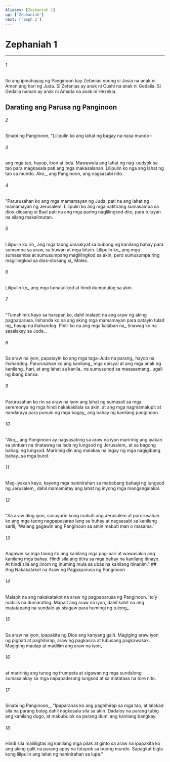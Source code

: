 ```yaml
---
Aliases: [Zephaniah 1]
up: ['Zephaniah']
next: ['Zeph 2']
---
```

# Zephaniah 1

***






















###### 1 










Ito ang ipinahayag ng Panginoon kay Zefanias noong si Josia na anak ni Amon ang hari ng Juda. Si Zefanias ay anak ni Cushi na anak ni Gedalia. Si Gedalia naman ay anak ni Amaria na anak ni Hezekia.

## Darating ang Parusa ng Panginoon 





















###### 2 










Sinabi ng Panginoon, "Lilipulin ko ang lahat ng bagay na nasa mundo – 





















###### 3 










ang mga tao, hayop, ibon at isda. Mawawala ang lahat ng nag-uudyok sa tao para magkasala pati ang mga makasalanan. Lilipulin ko nga ang lahat ng tao sa mundo. Ako,_ ang Panginoon, ang nagsasabi nito. 





















###### 4 










"Parurusahan ko ang mga mamamayan ng Juda, pati na ang lahat ng mamamayan ng Jerusalem. Lilipulin ko ang mga natitirang sumasamba sa dios-diosang si Baal pati na ang mga paring naglilingkod dito, para tuluyan na silang makalimutan. 





















###### 5 










Lilipulin ko rin_ ang mga taong umaakyat sa bubong ng kanilang bahay para sumamba sa araw, sa buwan at mga bituin. Lilipulin ko_ ang mga sumasamba at sumusumpang maglilingkod sa akin, pero sumusumpa ring maglilingkod sa dios-diosang si_ Molec. 





















###### 6 










Lilipulin ko_ ang mga tumatalikod at hindi dumudulog sa akin. 





















###### 7 










"Tumahimik kayo sa harapan ko, dahil malapit na ang araw ng aking pagpaparusa. Inihanda ko na ang aking mga mamamayan para patayin tulad ng_ hayop na ihahandog. Pinili ko na ang mga kalaban na_ tinawag ko na sasalakay sa Juda_. 





















###### 8 










Sa araw na iyon, papatayin ko ang mga taga-Juda na parang_ hayop na ihahandog. Parurusahan ko ang kanilang_ mga opisyal at ang mga anak ng kanilang_ hari, at ang lahat sa kanila_ na sumusunod sa masasamang_ ugali ng ibang bansa. 





















###### 9 










Parurusahan ko rin sa araw na iyon ang lahat ng sumasali sa mga seremonya ng mga hindi nakakakilala sa akin, at ang mga nagmamalupit at nandaraya para punuin ng mga bagay_ ang bahay ng kanilang panginoon. 





















###### 10 










"Ako,_ ang Panginoon ay nagsasabing sa araw na iyon maririnig ang iyakan sa pintuan na tinatawag na Isda ng lungsod ng Jerusalem_ at sa bagong bahagi ng lungsod. Maririnig din ang malakas na ingay ng mga nagigibang bahay_ sa mga burol. 





















###### 11 










Mag-iyakan kayo, kayong mga naninirahan sa mababang bahagi ng lungsod ng Jerusalem_ dahil mamamatay ang lahat ng inyong mga mangangalakal. 





















###### 12 










"Sa araw ding iyon, susuyurin kong mabuti ang Jerusalem at parurusahan ko ang mga taong nagpapasarap lang sa buhay at nagsasabi sa kanilang sarili, 'Walang gagawin ang Panginoon sa amin mabuti man o masama.' 





















###### 13 










Aagawin sa mga taong ito ang kanilang mga pag-aari at wawasakin ang kanilang mga bahay. Hindi sila ang titira sa mga bahay na kanilang itinayo. At hindi sila ang iinom ng inuming mula sa ubas na kanilang itinanim." ## Ang Nakakatakot na Araw ng Pagpaparusa ng Panginoon 





















###### 14 










Malapit na ang nakakatakot na araw ng pagpaparusa ng Panginoon. Itoʼy mabilis na dumarating. Mapait ang araw na iyon, dahil kahit na ang matatapang na sundalo ay sisigaw para humingi ng tulong_. 





















###### 15 










Sa araw na iyon, ipapakita ng Dios ang kanyang galit. Magiging araw iyon ng pighati at paghihirap, araw ng pagkasira at lubusang pagkawasak. Magiging maulap at madilim ang araw na iyon, 





















###### 16 










at maririnig ang tunog ng trumpeta at sigawan ng mga sundalong sumasalakay sa mga napapaderang lungsod at sa matataas na tore nito. 





















###### 17 










Sinabi ng Panginoon,_ "Ipaparanas ko ang paghihirap sa mga tao, at lalakad sila na parang bulag dahil nagkasala sila sa akin. Dadaloy na parang tubig ang kanilang dugo, at mabubulok na parang dumi ang kanilang bangkay. 





















###### 18 










Hindi sila maililigtas ng kanilang mga pilak at ginto sa araw na ipapakita ko ang aking galit na parang apoy na tutupok sa buong mundo. Sapagkat bigla kong lilipulin ang lahat ng naninirahan sa lupa."
